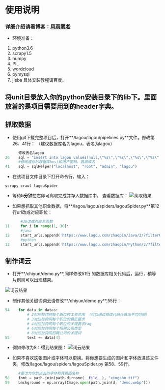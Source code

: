 # 使用说明
### 详细介绍请看博客：[风雨雾凇](http://blog.csdn.net/qq_33850908/article/details/79120203 "optional title")
- 环境准备：
1. python3.6
2. scrapy1.5
3. numpy
4. PIL
5. wordcloud
6. pymysql
7. jieba
具体安装教程请百度。
## 将unit目录放入你的python安装目录下的lib下。里面放着的是项目需要用到的header字典。
## 抓取数据
- 使用git下载完整项目后，打开**/lagou/lagou/pipelines.py**文件。修改第26、41行：
（建议数据库名为lagou，表名为lagou）
```python
      修改表名lagou
26    sql = "insert into lagou values(null,\"%s\",\"%s\",\"%s\",\"%s\",\"%s\",\"%s\",\"%s\",\"%s\",\"%s\")" % (
      #修改成你的数据库host和用户密码、数据库名
41    sql = sqlHelper("localhost", "root", "admin", "lagou")
```


- 在该项目文件目录下打开命令行，输入：
```
scrapy crawl lagouSpider
```

- 等待**5分钟**左右即可爬取完成并存入数据库中。
查看数据库：
![爬取结果](http://www.fengyuwusong.cn/img/git.jpg)

- 如果想抓取其他职业数据，将**/lagou/lagou/spiders/lagouSpider.py**第12行url改成对应职位：
```python
       #30改成对应总页数
11     for i in range(1, 30):
       #java
12     start_urls.append('https://www.lagou.com/zhaopin/Java/2/?filterOption=' + str(i))
       #python
12     start_urls.append('https://www.lagou.com/zhaopin/Python/2/?filterOption=' + str(i))
```
## 制作词云
- 打开**/chiyun/demo.py**,同样修改51行 的数据库相关代码后，运行，稍等片刻则可以出现结果。

![词云结果](http://img.blog.csdn.net/20180121140723028?watermark/2/text/aHR0cDovL2Jsb2cuY3Nkbi5uZXQvcXFfMzM4NTA5MDg=/font/5a6L5L2T/fontsize/400/fill/I0JBQkFCMA==/dissolve/70/gravity/SouthEast)

- 制作其他关键词词云请修改**/chiyun/demo.py**,55行：
```python
54    for data in datas:
          # 2对应拉钩网每个职位的工资范围 （可以通过修改代码计算出平均范围）
          # 3对应拉钩网每个职位的最低要求
          # 4对应拉钩网每个职位的关键要求tag
          # 6对应拉钩网每个招聘公司类型
          # 8对应拉钩网招聘公司的关键词
55        text += data[4]
```
- 例如修改为8：得到结果图：
![词云结果](http://img.blog.csdn.net/20180121140733418?watermark/2/text/aHR0cDovL2Jsb2cuY3Nkbi5uZXQvcXFfMzM4NTA5MDg=/font/5a6L5L2T/fontsize/400/fill/I0JBQkFCMA==/dissolve/70/gravity/SouthEast)

- 如果不喜欢这张图片或字体可以更换。将你想要生成的图片和字体放进该文件夹，修改/lagou/lagou/spiders/lagouSpider.py 第58、59行。
```python
      #更改为你放进去的字体和背景图名称
58    font = path.join(path.dirname(__file__), "xingshu.ttf")
59    background = np.array(Image.open(path.join(d, "demo.webp")))
```

